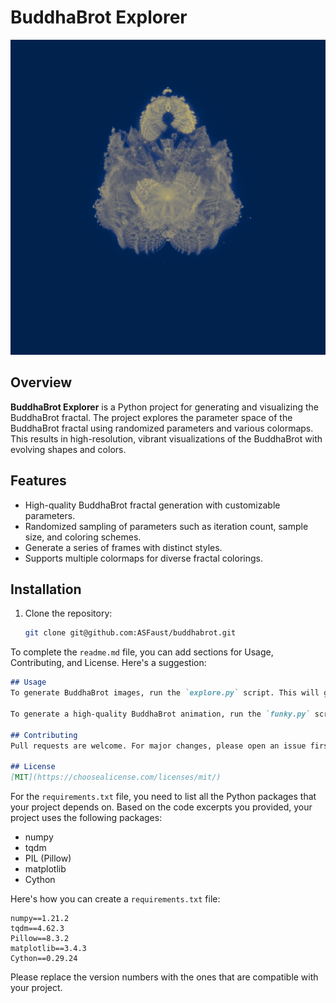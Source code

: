 # BuddhaBrot Explorer

![BuddhaBrot Explorer](./title.png)

## Overview
**BuddhaBrot Explorer** is a Python project for generating and visualizing the BuddhaBrot fractal. The project explores the parameter space of the BuddhaBrot fractal using randomized parameters and various colormaps. This results in high-resolution, vibrant visualizations of the BuddhaBrot with evolving shapes and colors.

## Features
- High-quality BuddhaBrot fractal generation with customizable parameters.
- Randomized sampling of parameters such as iteration count, sample size, and coloring schemes.
- Generate a series of frames with distinct styles.
- Supports multiple colormaps for diverse fractal colorings.
  
## Installation
1. Clone the repository:
   ```bash
   git clone git@github.com:ASFaust/buddhabrot.git

To complete the `readme.md` file, you can add sections for Usage, Contributing, and License. Here's a suggestion:

```markdown
## Usage
To generate BuddhaBrot images, run the `explore.py` script. This will generate a series of images with randomized parameters and save them in the `buddhabrot_exploration_images` directory.

To generate a high-quality BuddhaBrot animation, run the `funky.py` script. This will generate a series of frames and compile them into a video named `buddhabrot_animation_high_quality.mp4`.

## Contributing
Pull requests are welcome. For major changes, please open an issue first to discuss what you would like to change.

## License
[MIT](https://choosealicense.com/licenses/mit/)
```

For the `requirements.txt` file, you need to list all the Python packages that your project depends on. Based on the code excerpts you provided, your project uses the following packages:

- numpy
- tqdm
- PIL (Pillow)
- matplotlib
- Cython

Here's how you can create a `requirements.txt` file:

```plaintext
numpy==1.21.2
tqdm==4.62.3
Pillow==8.3.2
matplotlib==3.4.3
Cython==0.29.24
```

Please replace the version numbers with the ones that are compatible with your project.